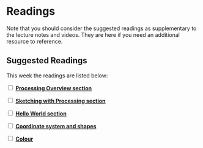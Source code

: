# Readings

Note that you should consider the suggested readings as supplementary to the lecture notes and videos.
They are here if you need an additional resource to reference.

## Suggested Readings

This week the readings are listed below:

<label><input type="checkbox" id="week02_reading1" class="box"> **[Processing Overview section](https://processing.org/tutorials/overview/)** </input></label>

<label><input type="checkbox" id="week02_reading2" class="box"> **[Sketching with Processing section](https://swcarpentry.github.io/git-novice/01-basics/index.html)** </input></label>

<label><input type="checkbox" id="week02_reading3" class="box"> **[Hello World section](https://swcarpentry.github.io/git-novice/01-basics/index.html)** </input></label>

<label><input type="checkbox" id="week02_reading4" class="box"> **[Coordinate system and shapes](https://processing.org/tutorials/drawing/)** </input></label>

<label><input type="checkbox" id="week02_reading5" class="box"> **[Colour](https://processing.org/tutorials/color/)** </input></label>